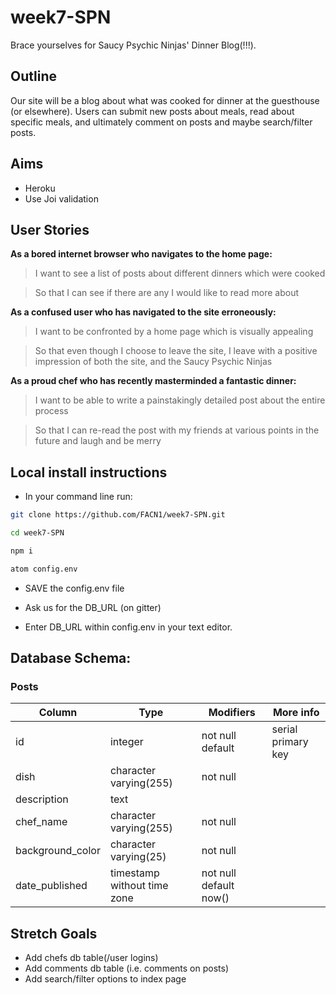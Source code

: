# week7-SPN
Brace yourselves for Saucy Psychic Ninjas' Dinner Blog(!!!).

## Outline
Our site will be a blog about what was cooked for dinner at the guesthouse (or elsewhere). Users can submit new posts about meals, read about specific meals, and ultimately comment on posts and maybe search/filter posts.

## Aims
- Heroku
- Use Joi validation

## User Stories
**As a bored internet browser who navigates to the home page:**
> I want to see a list of posts about different dinners which were cooked

> So that I can see if there are any I would like to read more about

**As a confused user who has navigated to the site erroneously:**
> I want to be confronted by a home page which is visually appealing

> So that even though I choose to leave the site, I leave with a positive impression of both the site, and the Saucy Psychic Ninjas

**As a proud chef who has recently masterminded a fantastic dinner:**
> I want to be able to write a painstakingly detailed post about the entire process

> So that I can re-read the post with my friends at various points in the future and laugh and be merry

## Local install instructions
- In your command line run:

```bash
git clone https://github.com/FACN1/week7-SPN.git

cd week7-SPN

npm i

atom config.env

```

- SAVE the config.env file

- Ask us for the DB_URL (on gitter)

- Enter DB_URL within config.env in your text editor.


## Database Schema:
### Posts
Column      |     Type    |    Modifiers   | More info           
--- | --- | --- | ---
id               | integer                     | not null default | serial primary key
dish             | character varying(255)      | not null |
description      | text                        |          |
chef_name        | character varying(255)      | not null |
background_color | character varying(25)       | not null |
date_published   | timestamp without time zone | not null default now() |

## Stretch Goals
- Add chefs db table(/user logins)
- Add comments db table (i.e. comments on posts)
- Add search/filter options to index page
